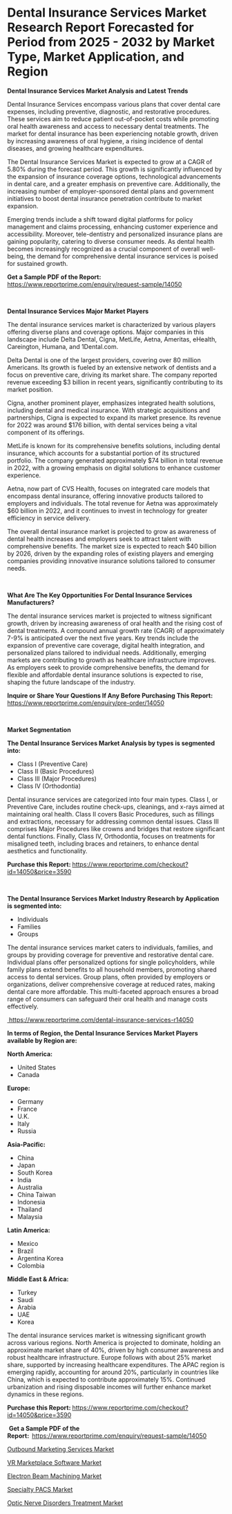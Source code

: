 <p><h1>Dental Insurance Services Market Research Report Forecasted for Period from 2025 -  2032 by Market Type, Market Application, and Region</h1></p><p><strong>Dental Insurance Services Market Analysis and Latest Trends</strong></p>
<p><p>Dental Insurance Services encompass various plans that cover dental care expenses, including preventive, diagnostic, and restorative procedures. These services aim to reduce patient out-of-pocket costs while promoting oral health awareness and access to necessary dental treatments. The market for dental insurance has been experiencing notable growth, driven by increasing awareness of oral hygiene, a rising incidence of dental diseases, and growing healthcare expenditures.</p><p>The Dental Insurance Services Market is expected to grow at a CAGR of 5.80% during the forecast period. This growth is significantly influenced by the expansion of insurance coverage options, technological advancements in dental care, and a greater emphasis on preventive care. Additionally, the increasing number of employer-sponsored dental plans and government initiatives to boost dental insurance penetration contribute to market expansion.</p><p>Emerging trends include a shift toward digital platforms for policy management and claims processing, enhancing customer experience and accessibility. Moreover, tele-dentistry and personalized insurance plans are gaining popularity, catering to diverse consumer needs. As dental health becomes increasingly recognized as a crucial component of overall well-being, the demand for comprehensive dental insurance services is poised for sustained growth.</p></p>
<p><strong>Get a Sample PDF of the Report:&nbsp;</strong> <a href="https://www.reportprime.com/enquiry/request-sample/14050?utm_campaign=1990&utm_medium=2&utm_source=Github&utm_content=ia&utm_term=20032025&utm_id=dental-insurance-services">https://www.reportprime.com/enquiry/request-sample/14050</a></p>
<p>&nbsp;</p>
<p><strong>Dental Insurance Services Major Market Players</strong></p>
<p><p>The dental insurance services market is characterized by various players offering diverse plans and coverage options. Major companies in this landscape include Delta Dental, Cigna, MetLife, Aetna, Ameritas, eHealth, Careington, Humana, and 1Dental.com.</p><p>Delta Dental is one of the largest providers, covering over 80 million Americans. Its growth is fueled by an extensive network of dentists and a focus on preventive care, driving its market share. The company reported revenue exceeding $3 billion in recent years, significantly contributing to its market position.</p><p>Cigna, another prominent player, emphasizes integrated health solutions, including dental and medical insurance. With strategic acquisitions and partnerships, Cigna is expected to expand its market presence. Its revenue for 2022 was around $176 billion, with dental services being a vital component of its offerings.</p><p>MetLife is known for its comprehensive benefits solutions, including dental insurance, which accounts for a substantial portion of its structured portfolio. The company generated approximately $74 billion in total revenue in 2022, with a growing emphasis on digital solutions to enhance customer experience.</p><p>Aetna, now part of CVS Health, focuses on integrated care models that encompass dental insurance, offering innovative products tailored to employers and individuals. The total revenue for Aetna was approximately $60 billion in 2022, and it continues to invest in technology for greater efficiency in service delivery.</p><p>The overall dental insurance market is projected to grow as awareness of dental health increases and employers seek to attract talent with comprehensive benefits. The market size is expected to reach $40 billion by 2026, driven by the expanding roles of existing players and emerging companies providing innovative insurance solutions tailored to consumer needs.</p></p>
<p>&nbsp;</p>
<p><strong>What Are The Key Opportunities For Dental Insurance Services Manufacturers?</strong></p>
<p><p>The dental insurance services market is projected to witness significant growth, driven by increasing awareness of oral health and the rising cost of dental treatments. A compound annual growth rate (CAGR) of approximately 7-9% is anticipated over the next five years. Key trends include the expansion of preventive care coverage, digital health integration, and personalized plans tailored to individual needs. Additionally, emerging markets are contributing to growth as healthcare infrastructure improves. As employers seek to provide comprehensive benefits, the demand for flexible and affordable dental insurance solutions is expected to rise, shaping the future landscape of the industry.</p></p>
<p><strong>Inquire or Share Your Questions If Any Before Purchasing This Report:</strong> <a href="https://www.reportprime.com/enquiry/pre-order/14050?utm_campaign=1990&utm_medium=2&utm_source=Github&utm_content=ia&utm_term=20032025&utm_id=dental-insurance-services">https://www.reportprime.com/enquiry/pre-order/14050</a></p>
<p>&nbsp;</p>
<p><strong>Market Segmentation</strong></p>
<p><strong>The Dental Insurance Services Market Analysis by types is segmented into:</strong></p>
<p><ul><li>Class I (Preventive Care)</li><li>Class II (Basic Procedures)</li><li>Class III (Major Procedures)</li><li>Class IV (Orthodontia)</li></ul></p>
<p><p>Dental insurance services are categorized into four main types. Class I, or Preventive Care, includes routine check-ups, cleanings, and x-rays aimed at maintaining oral health. Class II covers Basic Procedures, such as fillings and extractions, necessary for addressing common dental issues. Class III comprises Major Procedures like crowns and bridges that restore significant dental functions. Finally, Class IV, Orthodontia, focuses on treatments for misaligned teeth, including braces and retainers, to enhance dental aesthetics and functionality.</p></p>
<p><strong>Purchase this Report:&nbsp;</strong><a href="https://www.reportprime.com/checkout?id=14050&price=3590&utm_campaign=1990&utm_medium=2&utm_source=Github&utm_content=ia&utm_term=20032025&utm_id=dental-insurance-services">https://www.reportprime.com/checkout?id=14050&price=3590</a></p>
<p>&nbsp;</p>
<p><strong>The Dental Insurance Services Market Industry Research by Application is segmented into:</strong></p>
<p><ul><li>Individuals</li><li>Families</li><li>Groups</li></ul></p>
<p><p>The dental insurance services market caters to individuals, families, and groups by providing coverage for preventive and restorative dental care. Individual plans offer personalized options for single policyholders, while family plans extend benefits to all household members, promoting shared access to dental services. Group plans, often provided by employers or organizations, deliver comprehensive coverage at reduced rates, making dental care more affordable. This multi-faceted approach ensures a broad range of consumers can safeguard their oral health and manage costs effectively.</p></p>
<p><a href="https://www.reportprime.com/dental-insurance-services-r14050?utm_campaign=1990&utm_medium=2&utm_source=Github&utm_content=ia&utm_term=20032025&utm_id=dental-insurance-services">&nbsp;https://www.reportprime.com/dental-insurance-services-r14050</a></p>
<p><strong>In terms of Region, the Dental Insurance Services Market Players available by Region are:</strong></p>
<p>
    <p> <strong> North America: </strong>
        <ul>
            <li>United States</li>
            <li>Canada</li>
        </ul>
        </p> 
    <p> <strong> Europe: </strong>
        <ul>
            <li>Germany</li>
            <li>France</li>
            <li>U.K.</li>
            <li>Italy</li>
            <li>Russia</li>
        </ul>
        </p> 
    <p> <strong> Asia-Pacific: </strong>
        <ul>
            <li>China</li>
            <li>Japan</li>
            <li>South Korea</li>
            <li>India</li>
            <li>Australia</li>
            <li>China Taiwan</li>
            <li>Indonesia</li>
            <li>Thailand</li>
            <li>Malaysia</li>
        </ul>
        </p> 
    <p> <strong> Latin America: </strong>
        <ul>
            <li>Mexico</li>
            <li>Brazil</li>
            <li>Argentina Korea</li>
            <li>Colombia</li>
        </ul>
        </p> 
    <p> <strong> Middle East & Africa: </strong>
        <ul>
            <li>Turkey</li>
            <li>Saudi</li>
            <li>Arabia</li>
            <li>UAE</li>
            <li>Korea</li>
        </ul>
    </p>
    </p>
<p><p>The dental insurance services market is witnessing significant growth across various regions. North America is projected to dominate, holding an approximate market share of 40%, driven by high consumer awareness and robust healthcare infrastructure. Europe follows with about 25% market share, supported by increasing healthcare expenditures. The APAC region is emerging rapidly, accounting for around 20%, particularly in countries like China, which is expected to contribute approximately 15%. Continued urbanization and rising disposable incomes will further enhance market dynamics in these regions.</p></p>
<p><strong>Purchase this Report: </strong><a href="https://www.reportprime.com/checkout?id=14050&price=3590&utm_campaign=1990&utm_medium=2&utm_source=Github&utm_content=ia&utm_term=20032025&utm_id=dental-insurance-services">https://www.reportprime.com/checkout?id=14050&price=3590</a></p>
<p>&nbsp;<strong>Get a Sample PDF of the Report:&nbsp;&nbsp;</strong><a href="https://www.reportprime.com/enquiry/request-sample/14050?utm_campaign=1990&utm_medium=2&utm_source=Github&utm_content=ia&utm_term=20032025&utm_id=dental-insurance-services">https://www.reportprime.com/enquiry/request-sample/14050</a></p>
<p><strong></strong></p>
<p><p><a href="https://github.com/fettycahow90/Market-Research-Report-List-1/blob/main/outbound-marketing-services-market.md?utm_campaign=1990&utm_medium=2&utm_source=Github&utm_content=ia&utm_term=20032025&utm_id=dental-insurance-services">Outbound Marketing Services Market</a></p><p><a href="https://github.com/zahrigayda1h/Market-Research-Report-List-1/blob/main/vr-marketplace-software-market.md?utm_campaign=1990&utm_medium=2&utm_source=Github&utm_content=ia&utm_term=20032025&utm_id=dental-insurance-services">VR Marketplace Software Market</a></p><p><a href="https://github.com/agemakisel4b/Market-Research-Report-List-1/blob/main/electron-beam-machining-market.md?utm_campaign=1990&utm_medium=2&utm_source=Github&utm_content=ia&utm_term=20032025&utm_id=dental-insurance-services">Electron Beam Machining Market</a></p><p><a href="https://github.com/grimssummouc/Market-Research-Report-List-1/blob/main/specialty-pacs-market.md?utm_campaign=1990&utm_medium=2&utm_source=Github&utm_content=ia&utm_term=20032025&utm_id=dental-insurance-services">Specialty PACS Market</a></p><p><a href="https://github.com/piskofraisel/Market-Research-Report-List-1/blob/main/optic-nerve-disorders-treatment-market.md?utm_campaign=1990&utm_medium=2&utm_source=Github&utm_content=ia&utm_term=20032025&utm_id=dental-insurance-services">Optic Nerve Disorders Treatment Market</a></p></p>
